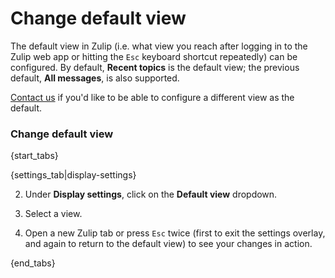 # Change default view

The default view in Zulip (i.e. what view you reach after logging in
to the Zulip web app or hitting the `Esc` keyboard shortcut repeatedly)
can be configured.  By default, **Recent topics** is the default view;
the previous default, **All messages**, is also supported.

[Contact us](/help/contact-support) if you'd like to be able to
configure a different view as the default.

### Change default view

{start_tabs}

{settings_tab|display-settings}

2. Under **Display settings**, click on the **Default view** dropdown.

3. Select a view.

4. Open a new Zulip tab or press `Esc` twice (first to exit the
   settings overlay, and again to return to the default view) to see
   your changes in action.

{end_tabs}

